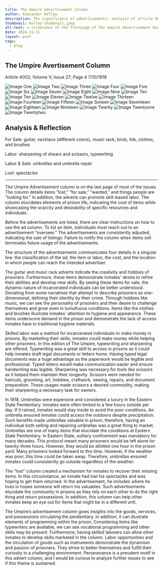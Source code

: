 ```yaml
---
title: The Umpire Advertisement Column
author: Alexander Kelley
description: The significance of advertisements; analysis of article 4002's ad column in The Umpire. 
thumbnail: kelley-thumbnail.jpeg
alt-text: a screenshot of the frontpage of The Umpire Advertisement Analysis
date: 2024-11-11
layout: post
tags:
  - blog
---
```



## The Umpire Avertisement Column
Article 4002; Volume V; Issue 27; Page 4
7/10/1918

![Image One](assets/img/kelley1.jpeg.)
![Image Two](assets/img/kelley2.jpeg.)
![Image Three](assets/img/kelley3.jpeg)
![Image Four](assets/img/kelley4.jpeg)
![Image Five](assets/img/kelley5.jpeg)
![Image Six](assets/img/kelley6.jpeg)
![Image Seven](assets/img/kelley7.jpeg)
![Image Eight](assets/img/kelley8.jpeg)
![Image Nine](assets/img/kelley9.jpeg)
![Image Ten](assets/img/kelley10.jpeg)
![Image Ten](assets/img/kelley10.jpeg)
![Image Eleven](assets/img/kelley11.jpeg)
![Image Twelve](assets/img/kelley12.jpeg)
![Image Thirteen](assets/img/kelley13.jpeg)
![Image Fourteen](assets/img/kelley14.jpeg)
![Image Fifteen](assets/img/kelley15.jpeg)
![Image Sixteen](assets/img/kelley16.jpeg)
![Image Seventeen](assets/img/kelley17.jpeg)
![Image Eighteen](assets/img/kelley18.jpeg)
![Image Nineteen](assets/img/kelley19.jpeg)
![Image Twenty](assets/img/kelley20.jpeg)
![Image Twentyone](assets/img/kelley21.jpeg)
![Image Twentytwo](assets/img/kelley22.jpeg)

## Analysis & Reflection

For Sale: guitar, necklace (different colors), music rack, birds, fob, clothes, and brushes

Labor: sharpening of shears and scissors, typewriting

Labor & Sale: umbrellas and umbrella repair 

Lost: spectacles 

_______________________________________________________________________________

The Umpire Advertisement column is on the last page of most of the issues. The column details items “lost,” “for sale,” “wanted,” and things people are “looking for.” In addition, the adverts can promote skill-based labor. The column elucidates elements of prison life, indicating the cost of items while showcasing the scarcity and desirability of specific resources and individuals. 


Before the advertisements are listed, there are clear instructions on how to use the ad column. To list an item, individuals must reach out to an advertisement “overseer.” The advertisements are consistently adjusted, indicating the sale of listings. Failure to notify the column when items sell terminates future usage of the advertisements. 

The structure of the advertisements communicates four details in a singular line: the classification of the ad, the item or labor, the cost, and the location in which people can reach the intended advertiser.

The guitar and music rack adverts indicate the creativity and hobbies of prisoners. Furthermore, these items demonstrate inmates' desire to refine their abilities and develop new skills. By seeing these items for sale, the dynamic nature of incarcerated individuals can be better understood. Deviating from some narratives that attempt to describe prisoners as one-dimensional, defining their identity by their crime. Through hobbies like music, we can see the personality of prisoners and their desire to challenge themselves and grow even in tumultuous conditions. Items like the clothes and brushes illustrate inmates' attention to hygiene and appearance. These items underscore demand in the prison and demonstrate the lack of access inmates have to traditional hygiene materials. 

Skilled labor was a method for incarcerated individuals to make money in prisons. By marketing their skills, inmates could make money while helping other prisoners. In this edition of The Umpire, typewriting and sharpening are offered. Typewriting was a great skill to access in prisons as it could help inmates draft legal documents or letters home. Having typed legal documents was a huge advantage as the paperwork would be legible and professional. Typed letters would make communication easier and ensure handwriting was legible. Sharpening was necessary for tools like scissors as it helped them maintain their longevity. Scissors were needed for haircuts, grooming, art, hobbies, craftwork, sewing, repairs, and document preparation. These usages made scissors a desired commodity, making their sharpening a necessary task for owners. 

In 1918, Umbrellas were expensive and considered a luxury in the Eastern State Penitentiary. Inmates were often limited to a few hours outside per day. If it rained, inmates would stay inside to avoid the poor conditions. An umbrella ensured inmates could access the outdoors despite precipitation. Such benefits made umbrellas valuable in prison; therefore, having an individual both selling and repairing umbrellas was a great thing to market. Umbrellas are one of many items that elucidate the conditions at Eastern State Penitentiary. In Eastern State, solitary confinement was mandatory for many decades. This protocol meant many prisoners would be left alone for twenty-three hours. However, they would be allotted one hour in the prison yard. Many prisoners looked forward to this time. However, if the weather was poor, this time could be taken away. Therefore, umbrellas ensured inmates could consistently go outside regardless of the weather. 

The “lost” column created a mechanism for inmates to recover their missing items. In this circumstance, an inmate had lost his spectacles and was hoping to get them returned. In the advertisement, he includes where he lives in hopes someone will return his valuables. Such advertisements elucidate the community in prisons as they rely on each other to do the right thing and return possessions. In addition, this column can help other inmates keep an eye out for items that might be in a different unit. 

The Umpire’s advertisement column gives insights into the goods, services, and possessions circulating the penitentiary. In addition, it can illustrate elements of programming within the prison. Considering items like typewriters are available, we can see vocational programming and other skills may be present. Furthermore, having skilled laborers can allow other inmates to develop skills marketed in the column. Labor opportunities and the circulation of goods such as instruments demonstrate the dynamism and passion of prisoners. They strive to better themselves and fulfill their curiosity in a challenging environment. Perseverance is a prevalent motif in this advert column, and I would be curious to analyze further issues to see if this theme is sustained. 